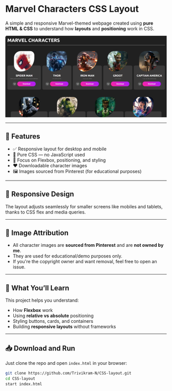 # Marvel Characters CSS Layout

A simple and responsive Marvel-themed webpage created using **pure HTML & CSS** to understand how **layouts** and **positioning** work in CSS.

![Preview Screenshot](preview.png)

---

## 🚀 Features

- ✅ Responsive layout for desktop and mobile
- 🎨 Pure CSS — no JavaScript used
- 📐 Focus on Flexbox, positioning, and styling
- ❤️ Downloadable character images
- 🖼 Images sourced from Pinterest (for educational purposes)

---

## 📱 Responsive Design

The layout adjusts seamlessly for smaller screens like mobiles and tablets, thanks to CSS flex and media queries.

---

## 📸 Image Attribution

- All character images are **sourced from Pinterest** and are **not owned by me**.
- They are used for educational/demo purposes only.
- If you're the copyright owner and want removal, feel free to open an issue.

---

## 🧪 What You’ll Learn

This project helps you understand:

- How **Flexbox** work
- Using **relative vs absolute** positioning
- Styling buttons, cards, and containers
- Building **responsive layouts** without frameworks

---

## 📥 Download and Run

Just clone the repo and open `index.html` in your browser:

```bash
git clone https://github.com/Trivikram-N/CSS-layout.git
cd CSS-layout
start index.html
```